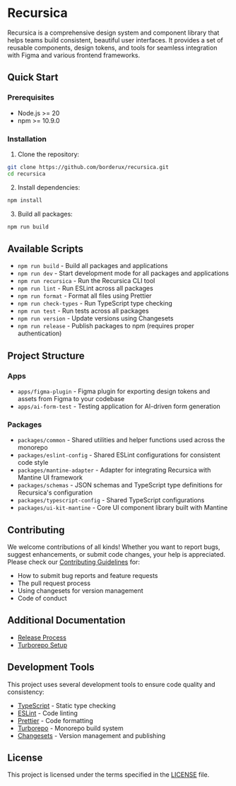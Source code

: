 # Recursica

Recursica is a comprehensive design system and component library that helps teams build consistent, beautiful user interfaces. It provides a set of reusable components, design tokens, and tools for seamless integration with Figma and various frontend frameworks.

## Quick Start

### Prerequisites

- Node.js >= 20
- npm >= 10.9.0

### Installation

1. Clone the repository:

```sh
git clone https://github.com/borderux/recursica.git
cd recursica
```

2. Install dependencies:

```sh
npm install
```

3. Build all packages:

```sh
npm run build
```

## Available Scripts

- `npm run build` - Build all packages and applications
- `npm run dev` - Start development mode for all packages and applications
- `npm run recursica` - Run the Recursica CLI tool
- `npm run lint` - Run ESLint across all packages
- `npm run format` - Format all files using Prettier
- `npm run check-types` - Run TypeScript type checking
- `npm run test` - Run tests across all packages
- `npm run version` - Update versions using Changesets
- `npm run release` - Publish packages to npm (requires proper authentication)

## Project Structure

### Apps

- `apps/figma-plugin` - Figma plugin for exporting design tokens and assets from Figma to your codebase
- `apps/ai-form-test` - Testing application for AI-driven form generation

### Packages

- `packages/common` - Shared utilities and helper functions used across the monorepo
- `packages/eslint-config` - Shared ESLint configurations for consistent code style
- `packages/mantine-adapter` - Adapter for integrating Recursica with Mantine UI framework
- `packages/schemas` - JSON schemas and TypeScript type definitions for Recursica's configuration
- `packages/typescript-config` - Shared TypeScript configurations
- `packages/ui-kit-mantine` - Core UI component library built with Mantine

## Contributing

We welcome contributions of all kinds! Whether you want to report bugs, suggest enhancements, or submit code changes, your help is appreciated. Please check our [Contributing Guidelines](CONTRIBUTING.md) for:

- How to submit bug reports and feature requests
- The pull request process
- Using changesets for version management
- Code of conduct

## Additional Documentation

- [Release Process](RELEASES.md)
- [Turborepo Setup](TURBO.md)

## Development Tools

This project uses several development tools to ensure code quality and consistency:

- [TypeScript](https://www.typescriptlang.org/) - Static type checking
- [ESLint](https://eslint.org/) - Code linting
- [Prettier](https://prettier.io) - Code formatting
- [Turborepo](https://turborepo.com/) - Monorepo build system
- [Changesets](https://github.com/changesets/changesets) - Version management and publishing

## License

This project is licensed under the terms specified in the [LICENSE](LICENSE) file.
